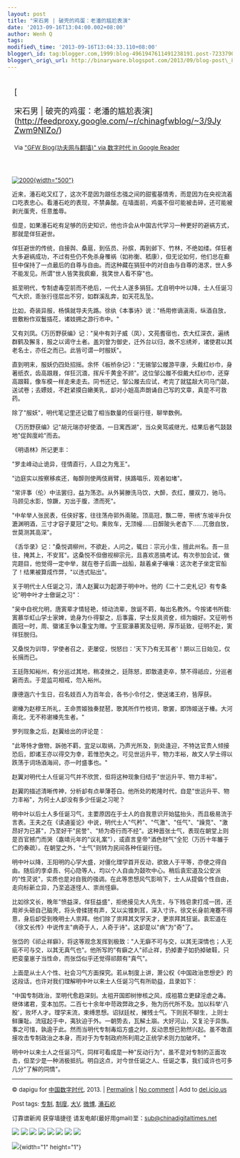 ```yaml
--- 
layout: post 
title: "宋石男 | 破壳的鸡蛋：老潘的尴尬表演" 
date: '2013-09-16T13:04:00.002+08:00' 
author: Wenh Q
tags:
modified\_time: '2013-09-16T13:04:33.110+08:00' 
blogger\_id: tag:blogger.com,1999:blog-4961947611491238191.post-7233790804594323851
blogger\_orig\_url: http://binaryware.blogspot.com/2013/09/blog-post\_8675.html
---
```

<div style="margin: 10px; padding: 5px;">

<div style="font-size: 18px;">

[

宋石男 |
破壳的鸡蛋：老潘的尴尬表演](http://feedproxy.google.com/~r/chinagfwblog/~3/9JyZwm9NIZo/)

</div>

<div style="font-size: 13px;">

Via ["GFW Blog(功夫网与翻墙)" via 数字时代 in Google
Reader](https://www.blogger.com/blogger.g?blogID=4961947611491238191&pli=1)

</div>

</div>

<div style="font-size: 13px; padding: 15px 0 10px 10px;">

<div style="text-align: left;">

[![2000](http://chinadigitaltimes.net/chinese/files/2013/09/20001.jpg){width="500"}](http://chinadigitaltimes.net/chinese/files/2013/09/20001.jpg)

</div>

近来，潘石屹又红了，这次不是因为跟任志强之间的甜蜜基情秀，而是因为在央视流着口吃表忠心。看潘石屹的表现，不禁鼻酸。在墙面前，鸡蛋不但可能被击碎，还可能被剥光蛋壳，任意羞辱。

但是，如果潘石屹有足够的历史知识，他也许会从中国古代学习一种更好的避祸方式，那就是佯狂避世。

佯狂避世的传统，自接舆、桑扈，到伍员、孙膑，再到邺下、竹林，不绝如缕。佯狂者大多避祸成功，不过有些仍不免杀身罹祸（如祢衡、嵇康），但无论如何，他们总在癫狂中保持了一点最后的自尊与自由。而这种藏在狷狂中的对自由与自尊的渴求，世人多不能发见。所谓"世人皆笑我疯癫，我笑世人看不穿"也。

抵至明代，专制虐毒空前而不绝后，一代士人遂多狷狂。尤自明中叶以降，士人任诞习气大炽，乖张行径层出不穷，如群溪乱奔，如天花乱坠。

比如，奇装异服，杨慎就导夫先路。徐纨《本事诗》说："杨用修谪滇南，纵酒自放，尝敷粉作双鬟插花，诸妓拥之游行市中。"

又有刘凤。《万历野获编》记："吴中有刘子威（凤），文苑耆宿也，衣大红深衣，遍绣群鹤及獬豸，服之以谒守土者。盖刘曾为御史，迁外台以归，故不忘绣斧，诸使君以其老名士，亦任之而已。此皆可谓一时服妖"。

直到明末，服妖仍四处招摇。余怀《板桥杂记》："无锡邹公履游平康，头戴红纱巾，身著纸衣，齿高跟屐，佯狂沉湎，挥斥千黄金不顾"。这位邹公履不但戴大红纱巾，还穿高跟鞋，像车模一样走来走去。同书还记，邹公履去应试，考完了就猛敲大司马门鼓，送试卷；去嫖妓，不赶紧摸白嫩美乳，却对小姐高声朗诵自己写的文章，真是不可救药。

除了"服妖"，明代笔记里还记载了相当数量的任诞行径，聊举数例。

《万历野获编》记"胡元瑞亦好使酒，一日寓西湖"，当众臭骂戚继光，结果后者气鼓鼓地"促舆度岭"而去。

《明语林》所记更丰：

"罗圭峰动止诡异，径情直行，人目之为鬼王"。

"边庭实以按察移疾还，每醉则使两伎肩臂，挟路唱乐，观者如堵"。

"常评事（伦）中法罢归，益为荡恣。从外舅滕洗马饮，大醉，衣红，腰双刀，驰马。马顾见水影，惊蹶，刃出于腹，溃而死"。

"中牟举人张民表，任侠好客，往往荡舟郭外南陂。顶高冠，飘二带，带绣'东坡半升仅漉渊明酒，三寸才容子夏冠"之句。乘败车，无顶幔……日醉陂头老杏下……兀傲自放，世莫测其高深"。

《舌华录》记："桑悦调柳州，不欲赴，人问之，辄曰：宗元小生，擅此州名。吾一旦往，掩其上，不安耳"。这桑悦不但傲视柳宗元，且喜欢恶搞考试。有次参加会试，做完题目，他觉得一定中举，就在卷子后画一战船，敲着桌子嚷嚷：这次老子坐定官船了！结果被算成作弊，"以违式贴出"。

关于明代士人任诞之习，清人赵翼以为起源于明中叶。他的《二十二史札记》有专条论"明中叶才士傲诞之习"：

"吴中自祝允明，唐寅辈才情轻艳，倾动流辈，放诞不羁，每出名教外。今按诸书所载:寅慕华虹山学士家婢，诡身为仆得娶之，后事露，学士反具资奁，缔为姻好。文征明书画冠一时，周、徽诸王争以重宝为赠。宁王宸濠慕寅及征明，厚币延致，征明不赴，寅徉狂脱归。

又桑悦为训导，学使者召之，吏屡促，悦怒曰：'天下乃有无耳者'！期以三日始见，仅长揖而已。

王廷陈知裕州，有分巡过其地，稍凌挫之，廷陈怒，即散遣吏卒，禁不得祗应，分巡者窘而去。于是监司相戒，勿入裕州。

康德涵六十生日，召名妓百人为百年会，各书小令付之，使送诸王府，皆厚获。

谢榛为赵穆王所礼，王命贾姬独奏琵琶，歌其所作竹枝词，歌罢，即饰姬送于榛。大河南北，无不称谢榛先生者。"

罗列现象之后，赵翼给出的评论是：

"此等恃才傲物，跅弛不羁，宜足以取祸，乃声光所及，到处逢迎，不特达官贵人倾接恐后，即诸王亦以得交为幸，若惟恐失之。可见世运升平，物力丰裕，故文人学士得以跌荡于词场酒海间，亦一时盛事也。"

赵翼对明代士人任诞习气并不欣赏，但将这种现象归结于"世运升平、物力丰裕"。

赵翼的描述清晰传神，分析却有点单薄苍白。他所处的乾隆时代，自是"世运升平、物力丰裕"，为何士人却没有多少任诞之习呢？

明中叶以后士人多任诞习气，主要原因在于士人的自我意识开始猛抬头，而且极易流于言表。王夫之在《读通鉴论》中说，明代士人"气矜"、"气激"、"任气"、"躁竞"、"激昂好为已甚"，乃至好干"民誉"、"矫为奇行而不经"。这种嚣张士气，表现在朝堂上则是百官撼门而哭（嘉靖元年的"议礼案"），或直言皇帝"酒色财气"全犯（万历十年雒于仁的奏疏）。在朝堂之外，"士气"则转为民间各种任诞行径。

明中叶以降，王阳明的心学大盛，对僵化理学首开反动，欲致人于平等，亦使之得自由。随后的李卓吾、何心隐等人，均以个人自由为鼓吹中心。稍后袁宏道及公安派的"性灵说"，实质也是对自我的强调。在此等思想风气影响下，士人从提倡个性自由，走向标新立异，乃至追逐怪人、崇尚怪癖。

比如徐文长，晚年"愤益深，佯狂益盛"，拒绝接见大人先生，与下贱皂隶打成一团，还用斧头砸自己脑壳，将头骨揉搓有声，又以尖锥刺耳，深入寸许。徐文长身前淹蹇不得意，身后却受到晚明士人崇拜。他们除了崇拜其文学天才，更崇拜其狂诞。袁宏道在《徐文长传》中说传主"病奇于人，人奇于诗"。这却是以"病"为"奇"了。

张岱的《祁止祥癖》，将这等观念发挥到极致："人无癖不可与交，以其无深情也；人无疵不可与交，以其无真气也"。他所写的"有癖之人"祁止祥，扔掉妻子如扔掉破鞋，只把娈童崽子当性命，而张岱似乎还觉得祁颇有"真气"。

上面是从士人个性、社会习气方面探究。若从制度上讲，萧公权《中国政治思想史》的这段话，也许对我们理解明中叶以来士人任诞习气有所助益，且录如下：

"中国专制政治，至明代愈趋深刻。太祖开国即树惨核之风，成祖篡立更肆淫虐之毒。继体诸君，变本加厉。二百七十余年中苛政弊政之多，殆为历代所不及。加以科举'八股'，败坏人才。理学末流，束缚思想。诏狱廷杖，摧残士气。下则民不聊生，上则士鲜廉耻。流寇起于中，夷狄迫于外。一朝势去，瓦解土崩。大好河山，又复沦于异族。事之可惜，孰逾于此。然而当明代专制毒焰方盛之时，反动思想已勃然兴起。虽不敢直接攻击专制政治之本身，而对于为专制政府所利用之正统学术则力加破坏。"

明中叶以来士人之任诞习气，同样可看成是一种"反动行为"，虽不是对专制的正面攻击，但至少是一种消极抵抗。明白这点，对今世任诞之人、任诞之事，我们或许也可多几分"了解的同情"。


------------------------------------------------------------------------

© dapigu for [中国数字时代](http://chinadigitaltimes.net/chinese), 2013.
|
[Permalink](http://chinadigitaltimes.net/chinese/2013/09/%E5%AE%8B%E7%9F%B3%E7%94%B7-%E7%A0%B4%E5%A3%B3%E7%9A%84%E9%B8%A1%E8%9B%8B%EF%BC%9A%E8%80%81%E6%BD%98%E7%9A%84%E5%B0%B4%E5%B0%AC%E8%A1%A8%E6%BC%94/)
| [No
comment](http://chinadigitaltimes.net/chinese/2013/09/%E5%AE%8B%E7%9F%B3%E7%94%B7-%E7%A0%B4%E5%A3%B3%E7%9A%84%E9%B8%A1%E8%9B%8B%EF%BC%9A%E8%80%81%E6%BD%98%E7%9A%84%E5%B0%B4%E5%B0%AC%E8%A1%A8%E6%BC%94/#comments)
| Add to
[del.icio.us](http://del.icio.us/post?url=http://chinadigitaltimes.net/chinese/2013/09/%E5%AE%8B%E7%9F%B3%E7%94%B7-%E7%A0%B4%E5%A3%B3%E7%9A%84%E9%B8%A1%E8%9B%8B%EF%BC%9A%E8%80%81%E6%BD%98%E7%9A%84%E5%B0%B4%E5%B0%AC%E8%A1%A8%E6%BC%94/&title=%E5%AE%8B%E7%9F%B3%E7%94%B7%20%7C%20%E7%A0%B4%E5%A3%B3%E7%9A%84%E9%B8%A1%E8%9B%8B%EF%BC%9A%E8%80%81%E6%BD%98%E7%9A%84%E5%B0%B4%E5%B0%AC%E8%A1%A8%E6%BC%94)

Post tags:
[专制](http://chinadigitaltimes.net/chinese/tag/%E4%B8%93%E5%88%B6/?category=10466),
[制度](http://chinadigitaltimes.net/chinese/tag/%E5%88%B6%E5%BA%A6/?category=10466),
[大V](http://chinadigitaltimes.net/chinese/tag/%E5%A4%A7v/?category=10466),
[微博](http://chinadigitaltimes.net/chinese/tag/%E5%BE%AE%E5%8D%9A/?category=10466),
[潘石屹](http://chinadigitaltimes.net/chinese/tag/%E6%BD%98%E7%9F%B3%E5%B1%B9/?category=10466)

订靠谱新闻 获穿墙捷径
请发电邮(最好用gmail)至：sub@chinadigitaltimes.net

<div>

[![](http://feeds.feedburner.com/~ff/chinagfwblog?d=yIl2AUoC8zA)](http://feeds.feedburner.com/~ff/chinagfwblog?a=9JyZwm9NIZo:bo9_mNZYoj4:yIl2AUoC8zA)
[![](http://feeds.feedburner.com/~ff/chinagfwblog?i=9JyZwm9NIZo:bo9_mNZYoj4:-BTjWOF_DHI)](http://feeds.feedburner.com/~ff/chinagfwblog?a=9JyZwm9NIZo:bo9_mNZYoj4:-BTjWOF_DHI)
[![](http://feeds.feedburner.com/~ff/chinagfwblog?i=9JyZwm9NIZo:bo9_mNZYoj4:F7zBnMyn0Lo)](http://feeds.feedburner.com/~ff/chinagfwblog?a=9JyZwm9NIZo:bo9_mNZYoj4:F7zBnMyn0Lo)
[![](http://feeds.feedburner.com/~ff/chinagfwblog?i=9JyZwm9NIZo:bo9_mNZYoj4:V_sGLiPBpWU)](http://feeds.feedburner.com/~ff/chinagfwblog?a=9JyZwm9NIZo:bo9_mNZYoj4:V_sGLiPBpWU)
[![](http://feeds.feedburner.com/~ff/chinagfwblog?d=qj6IDK7rITs)](http://feeds.feedburner.com/~ff/chinagfwblog?a=9JyZwm9NIZo:bo9_mNZYoj4:qj6IDK7rITs)
[![](http://feeds.feedburner.com/~ff/chinagfwblog?d=l6gmwiTKsz0)](http://feeds.f%20%20%20eedburner.com/~ff/chinagfwblog?a=9JyZwm9NIZo:bo9_mNZYoj4:l6gmwiTKsz0)
[![](http://feeds.feedburner.com/~ff/chinagfwblog?i=9JyZwm9NIZo:bo9_mNZYoj4:gIN9vFwOqvQ)](http://feeds.feedburner.com/~ff/chinagfwblog?a=9JyZwm9NIZo:bo9_mNZYoj4:gIN9vFwOqvQ)
[![](http://feeds.feedburner.com/~ff/chinagfwblog?d=TzevzKxY174)](http://feeds.feedburner.com/~ff/chinagfwblog?a=9JyZwm9NIZo:bo9_mNZYoj4:TzevzKxY174)

</div>

![](http://feeds.feedburner.com/~r/chinagfwblog/~4/9JyZwm9NIZo){width="1"
height="1"}

</div>
